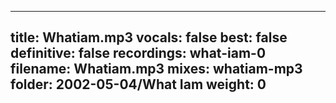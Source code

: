 
---
title: Whatiam.mp3
vocals: false
best: false
definitive: false
recordings: what-iam-0
filename: Whatiam.mp3
mixes: whatiam-mp3
folder: 2002-05-04/What Iam
weight: 0
---
